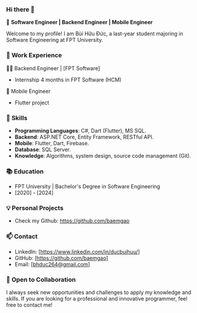 ### Hi there 👋

🚀 **Software Engineer | Backend Engineer | Mobile Engineer**

Welcome to my profile! I am Bùi Hữu Đức, a last-year student majoring in Software Engineering at FPT University.

### 💼 **Work Experience**

👨‍💻 Backend Engineer | [FPT Software]
- Internship 4 months in FPT Software (HCM)

📱 Mobile Engineer
- Flutter project

### 🚀 **Skills**

- **Programming Languages**: C#, Dart (Flutter), MS SQL.
- **Backend**: ASP.NET Core, Entity Framework, RESTful API.
- **Mobile**: Flutter, Dart, Firebase.
- **Database**: SQL Server.
- **Knowledge**: Algorithms, system design, source code management (Git).

### 📚 **Education**

- FPT University | Bachelor's Degree in Software Engineering
 - [2020] - [2024]

### 💡 **Personal Projects**

- Check my Github: https://github.com/baemgao

### 📫 **Contact**

- LinkedIn: [https://www.linkedin.com/in/ducbuihuu/]
- GitHub: [https://github.com/baemgao]
- Email: [bhduc264@gmail.com]

### 🤝 **Open to Collaboration**

I always seek new opportunities and challenges to apply my knowledge and skills. If you are looking for a professional and innovative programmer, feel free to contact me!
